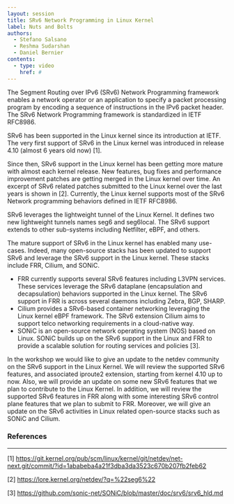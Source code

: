 ```yaml
---
layout: session
title: SRv6 Network Programming in Linux Kernel
label: Nuts and Bolts
authors:
  - Stefano Salsano
  - Reshma Sudarshan
  - Daniel Bernier
contents:
  - type: video
    href: #
---
```


The Segment Routing over IPv6 (SRv6) Network Programming framework enables a
network operator or an application to specify a packet processing program by
encoding a sequence of instructions in the IPv6 packet header. The SRv6 Network
Programming framework is standardized in IETF RFC8986.

SRv6 has been supported in the Linux kernel since its introduction at IETF. The
very first support of SRv6 in the Linux kernel was introduced in release 4.10
(almost 6 years old now) [1]. 

Since then, SRv6 support in the Linux kernel has been getting more mature with
almost each kernel release. New features, bug fixes and performance improvement
patches are getting merged in the Linux kernel over time. An excerpt of SRv6
related patches submitted to the Linux kernel over the last years is shown in
[2]. Currently, the Linux kernel supports most of the SRv6 Network programming
behaviors defined in IETF RFC8986. 

SRv6 leverages the lightweight tunnel of the Linux Kernel. It defines two new
lightweight tunnels names seg6 and seg6local. The SRv6 support extends to other
sub-systems including Netfilter, eBPF, and others. 

The mature support of SRv6 in the Linux kernel has enabled many use-cases.
Indeed, many open-source stacks has been updated to support SRv6 and leverage
the SRv6 support in the Linux kernel. These stacks include FRR, Cilium, and
SONiC. 

- FRR currently supports several SRv6 features including L3VPN services. These
  services leverage the SRv6 dataplane (encapsulation and decapsulation)
  behaviors supported in the Linux kernel. The SRv6 support in FRR is across
  several daemons including Zebra, BGP, SHARP. 
- Cilium provides a SRv6-based container networking leveraging the Linux kernel
  eBPF framework. The SRv6 extension Cilium aims to support telco networking
  requirements in a cloud-native way.
- SONiC is an open-source network operating system (NOS) based on Linux. SONiC
  builds up on the SRv6 support in the Linux and FRR to provide a scalable
  solution for routing services and policies [3].

In the workshop we would like to give an update to the netdev community on the
SRv6 support in the Linux Kernel. We will review the supported SRv6 features,
and associated iproute2 extension, starting from kernel 4.10 up to now. Also,
we will provide an update on some new SRv6 features that we plan to contribute
to the Linux Kernel. In addition, we will review the supported SRv6 features in
FRR along with some interesting SRv6 control plane features that we plan to
submit to FRR. Moreover, we will give an update on the SRv6 activities in Linux
related open-source stacks such as SONiC and Cilium. 

### References
--------------

[1] https://git.kernel.org/pub/scm/linux/kernel/git/netdev/net-next.git/commit/?id=1ababeba4a21f3dba3da3523c670b207fb2feb62

[2] https://lore.kernel.org/netdev/?q=%22seg6%22

[3] https://github.com/sonic-net/SONiC/blob/master/doc/srv6/srv6_hld.md
